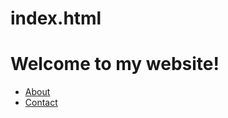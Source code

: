 # index.html
<!DOCTYPE html>
<html>
<head>
    <title>My Website</title>
</head>
<body>
    <h1>Welcome to my website!</h1>
    <nav>
        <ul>
            <li><a href="about.html">About</a></li>
            <li><a href="contact.html">Contact</a></li>
        </ul>
    </nav>
</body>
</html>
